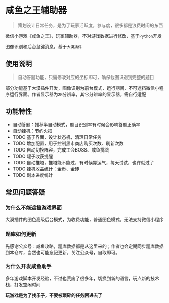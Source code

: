 # 咸鱼之王辅助器

> 策划设计日常任务，是为了玩家活跃度，参与度，很多都是浪费时间的东西

微信小游戏《咸鱼之王》，玩家辅助器，不对游戏数据进行修改，基于`Python`开发

图像识别和后台鼠键消息，基于`大漠插件`

## 使用说明

> 自动答题功能，只需修改对应的坐标即可，确保截图识别到完整的题目

部分功能基于大漠插件开发，图像识别为前台模式，运行期间，不可遮挡微信小程序运行界面。作者显示器为`2K`分辨率，其它分辨率的显示器，需自行适配

## 功能特性

* 自动答题：推荐半自动模式，题目识别率有时候会影响答题正确率
* 自动挂机：节约火把
* TODO 基于界面，设计状态机，清理日常任务
* TODO 增加配置，用于控制黑市商店购买次数、刷新次数
* TODO 自动切换阵容，完成工会BOSS、咸鱼挑战
* TODO 罐子收获提醒
* TODO 自动推塔，推塔能不能过，有时候靠运气，每天试试，也许就过了
* TODO 挂机收益统计：金币、金砖
* TODO 副本进度统计

## 常见问题答疑

### 为什么不能遮挡游戏界面

大漠插件的图色高级后台模式，为收费功能，普通图色模式，无法支持微信小程序

### 题库如何更新

先感谢公众号：咸鱼攻略，题库数据都是从这里来的；作者也会定期同步题库数据到本仓库，当然也可能忘记更新，关注公众号，自取即可。

### 为什么开发咸鱼助手

多年游戏脚本开发经验，不过也荒废了很多年，切换到新的语言，玩点新的技术栈，打发空闲时间

**玩游戏是为了找乐子，不要被琐碎的任务困进去了**
